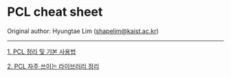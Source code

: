 # PCL cheat sheet

Original author: Hyungtae Lim (shapelim@kaist.ac.kr)   


----------------


[1. PCL 정리 및 기본 사용법](https://github.com/LimHyungTae/graph_slam_tutorial/tree/master/2.PCL%EC%82%AC%EC%9A%A9%EB%B2%95/PCL%20%EC%A0%95%EB%A6%AC%20%EB%B0%8F%20%EA%B8%B0%EB%B3%B8%20%EC%82%AC%EC%9A%A9%EB%B2%95)

[2. PCL 자주 쓰이는 라이브러리 정리](https://github.com/LimHyungTae/graph_slam_tutorial/tree/master/2.PCL%EC%82%AC%EC%9A%A9%EB%B2%95/PCL%20%EC%9E%90%EC%A3%BC%20%EC%93%B0%EC%9D%B4%EB%8A%94%20%EB%9D%BC%EC%9D%B4%EB%B8%8C%EB%9F%AC%EB%A6%AC%20%EC%A0%95%EB%A6%AC)
